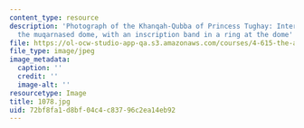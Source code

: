 ```yaml
---
content_type: resource
description: 'Photograph of the Khanqah-Qubba of Princess Tughay: Interior view of
  the muqarnased dome, with an inscription band in a ring at the dome''s center.'
file: https://ol-ocw-studio-app-qa.s3.amazonaws.com/courses/4-615-the-architecture-of-cairo-spring-2002/72bf8fa1d8bf04c4c83796c2ea14eb92_1078.jpg
file_type: image/jpeg
image_metadata:
  caption: ''
  credit: ''
  image-alt: ''
resourcetype: Image
title: 1078.jpg
uid: 72bf8fa1-d8bf-04c4-c837-96c2ea14eb92
---
```

